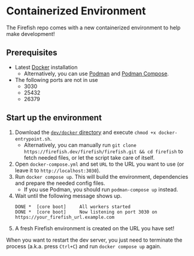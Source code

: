 # Containerized Environment

The Firefish repo comes with a new containerized environment to help make development!

## Prerequisites

- Latest [Docker](https://docs.docker.com/get-docker/) installation
    - Alternatively, you can use [Podman](https://podman.io/docs/installation) and [Podman Compose](https://github.com/containers/podman-compose).
- The following ports are not in use
    - 3030
    - 25432
    - 26379

## Start up the environment

1. Download the [`dev/docker` directory](https://firefish.dev/firefish/firefish/-/tree/develop/dev/docker) and execute `chmod +x docker-entrypoint.sh`.
    - Alternatively, you can manually run `git clone https://firefish.dev/firefish/firefish.git && cd firefish` to fetch needed files, or let the script take care of itself.
1. Open `docker-compose.yml` and set `URL` to the URL you want to use (or leave it to `http://localhost:3030`).
1. Run `docker compose up`. This will build the environment, dependencies and prepare the needed config files.
    - If you use Podman, you should run `podman-compose up` instead.
1. Wait until the following message shows up.
    ```
    DONE *  [core boot]     All workers started
    DONE *  [core boot]     Now listening on port 3030 on https://your_firefish_url.example.com
    ```
1. A fresh Firefish environment is created on the URL you have set!

When you want to restart the dev server, you just need to terminate the process (a.k.a. press `Ctrl+C`) and run `docker compose up` again.

